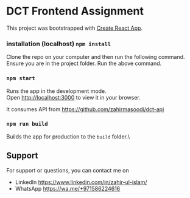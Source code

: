 # DCT Frontend Assignment

This project was bootstrapped with [Create React App](https://github.com/facebook/create-react-app).

### installation (localhost) `npm install`

Clone the repo on your computer and then run the following command. Ensure you are in the project folder.
Run the above command.

### `npm start`

Runs the app in the development mode.\
Open [http://localhost:3000](http://localhost:3000) to view it in your browser.

It consumes API from https://github.com/zahirmasoodi/dct-api

### `npm run build`

Builds the app for production to the `build` folder.\

## Support

For support or questions, you can contact me on

- LinkedIn https://www.linkedin.com/in/zahir-ul-islam/
- WhatsApp https://wa.me/+971586224616
